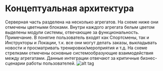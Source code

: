 # Концептуальная архитектура 
Серверная часть разделена на несколько агрегатов. На схеме ниже они отмечены цветными блоками. Внутри каждого агрегата белым цветом выделены модули системы, отвечающие за функциональность. 
Примечание. В понятие пользователь входят как Спортсмены, так и Инструкторы и Локации, т.к. все они могут делать заказы, выкладывать новости и просматривать тренировки/мероприятия и т.д.
На схеме стрелками отмечены основные системообразующие взаимодействия между агрегатами. Данные интеграции отвечают за критичные бизнес-сценарии работы пользователей. 
![alt tag](https://github.com/chukichaeva/supercoolarchitectdiploma/blob/main/image/concept.png)
